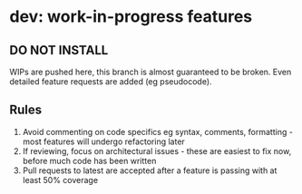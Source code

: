 # dev: work-in-progress features

## DO NOT INSTALL
WIPs are pushed here, this branch is almost guaranteed to be broken.
Even detailed feature requests are added (eg pseudocode).

## Rules
1. Avoid commenting on code specifics eg syntax, comments, formatting - most features will undergo refactoring later
2. If reviewing, focus on architectural issues - these are easiest to fix now, before much code has been written
3. Pull requests to latest are accepted after a feature is passing with at least 50% coverage